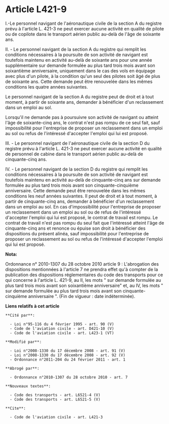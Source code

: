 # Article L421-9

I.-Le personnel navigant de l'aéronautique civile de la section A du registre prévu à l'article L. 421-3 ne peut exercer
aucune activité en qualité de pilote ou de copilote dans le transport aérien public au-delà de l'âge de soixante ans. 

II. - Le personnel navigant de la section A du registre qui remplit les conditions nécessaires à la poursuite de son activité
de navigant est toutefois maintenu en activité au-delà de soixante ans pour une année supplémentaire sur demande formulée au
plus tard trois mois avant son soixantième anniversaire, uniquement dans le cas des vols en équipage avec plus d'un pilote, à
la condition qu'un seul des pilotes soit âgé de plus de soixante ans. Cette demande peut être renouvelée dans les mêmes
conditions les quatre années suivantes. 

Le personnel navigant de la section A du registre peut de droit et à tout moment, à partir de soixante ans, demander à
bénéficier d'un reclassement dans un emploi au sol. 

Lorsqu'il ne demande pas à poursuivre son activité de navigant ou atteint l'âge de soixante-cinq ans, le contrat n'est pas
rompu de ce seul fait, sauf impossibilité pour l'entreprise de proposer un reclassement dans un emploi au sol ou refus de
l'intéressé d'accepter l'emploi qui lui est proposé.

III. - Le personnel navigant de l'aéronautique civile de la section D du registre prévu à l'article L. 421-3 ne peut exercer
aucune activité en qualité de personnel de cabine dans le transport aérien public au-delà de cinquante-cinq ans.

IV. - Le personnel navigant de la section D du registre qui remplit les conditions nécessaires à la poursuite de son activité
de navigant est toutefois maintenu en activité au-delà de cinquante-cinq ans sur demande formulée au plus tard trois mois
avant son cinquante-cinquième anniversaire. Cette demande peut être renouvelée dans les mêmes conditions les neuf années
suivantes. Il peut de droit et à tout moment, à partir de cinquante-cinq ans, demander à bénéficier d'un reclassement dans un
emploi au sol. En cas d'impossibilité pour l'entreprise de proposer un reclassement dans un emploi au sol ou de refus de
l'intéressé d'accepter l'emploi qui lui est proposé, le contrat de travail est rompu. Le contrat de travail n'est pas rompu
du seul fait que l'intéressé atteint l'âge de cinquante-cinq ans et renonce ou épuise son droit à bénéficier des dispositions
du présent alinéa, sauf impossibilité pour l'entreprise de proposer un reclassement au sol ou refus de l'intéressé d'accepter
l'emploi qui lui est proposé.

**Nota:**

Ordonnance n° 2010-1307 du 28 octobre 2010 article 9 : L'abrogation des dispositions mentionnées à l'article 7 ne prendra
effet qu'à compter de la publication des dispositions réglementaires du code des transports pour ce qui concerne à l'article
L. 421-9, au II, les mots " sur demande formulée au plus tard trois mois avant son soixantième anniversaire" et, au IV, les
mots " sur demande formulée au plus tard trois mois avant son cinquante-cinquième anniversaire ". (Fin de vigueur : date
indéterminée).

**Liens relatifs à cet article**

	**Cité par**:

	  - Loi n°95-116 du 4 février 1995 - art. 90 (V)
	  - Code de l'aviation civile - art. D421-10 (V)
	  - Code de l'aviation civile - art. L423-1 (VT)

	**Modifié par**:

	  - Loi n°2008-1330 du 17 décembre 2008 - art. 91 (V)
	  - Loi n°2008-1330 du 17 décembre 2008 - art. 92 (V)
	  - Ordonnance n°2011-204 du 24 février 2011 - art. 1

	**Abrogé par**:

	  - Ordonnance n°2010-1307 du 28 octobre 2010 - art. 7

	**Nouveaux textes**:

	  - Code des transports - art. L6521-4 (V)
	  - Code des transports - art. L6521-5 (V)

	**Cite**:

	  - Code de l'aviation civile - art. L421-3
